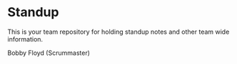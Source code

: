 # Standup

This is your team repository for holding standup notes and other team wide information. 

Bobby Floyd (Scrummaster)
